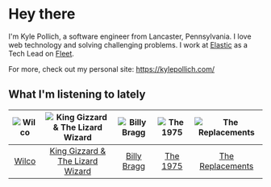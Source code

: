 # Hey there


I'm Kyle Pollich, a software engineer from Lancaster, Pennsylvania. I love web technology and solving challenging problems.
I work at [Elastic](https://www.elastic.co/) as a Tech Lead on [Fleet](https://www.elastic.co/guide/en/fleet/current/fleet-overview.html).

For more, check out my personal site: https://kylepollich.com/

## What I'm listening to lately

<!-- begin artists -->
  |![Wilco](https://i.scdn.co/image/ab6761610000f178b990b82996651d23ab4df7e8)|![King Gizzard & The Lizard Wizard](https://i.scdn.co/image/ab6761610000f178ae21e90221e814c50033133a)|![Billy Bragg](https://i.scdn.co/image/ab6761610000f178c23d0e19d887a9d67a77ea9b)|![The 1975](https://i.scdn.co/image/ab6761610000f17889348336354096fd4e36ca73)|![The Replacements](https://i.scdn.co/image/7bbcc5b3c7052356202f17ddebadbabaea3acea2)|
  |:---:|:---:|:---:|:---:|:---:|
  |[Wilco](https://open.spotify.com/artist/2QoU3awHVdcHS8LrZEKvSM)|[King Gizzard & The Lizard Wizard](https://open.spotify.com/artist/6XYvaoDGE0VmRt83Jss9Sn)|[Billy Bragg](https://open.spotify.com/artist/5yXAFDZNUNyO92l5WTImkO)|[The 1975](https://open.spotify.com/artist/3mIj9lX2MWuHmhNCA7LSCW)|[The Replacements](https://open.spotify.com/artist/4WPY0N74T3KUja57xMQTZ3)|
<!-- end artists -->
